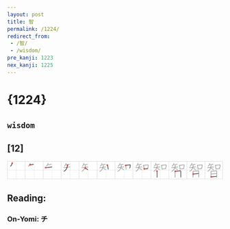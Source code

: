 ```yaml
---
layout: post
title: 智
permalink: /1224/
redirect_from:
 - /智/
 - /wisdom/
pre_kanji: 1223
nex_kanji: 1225
---
```


# {1224}

## `wisdom`

## [12]

<div class="stroke"><img src="../images/E699BA.png" /></div>

## Reading:

### On-Yomi: チ
